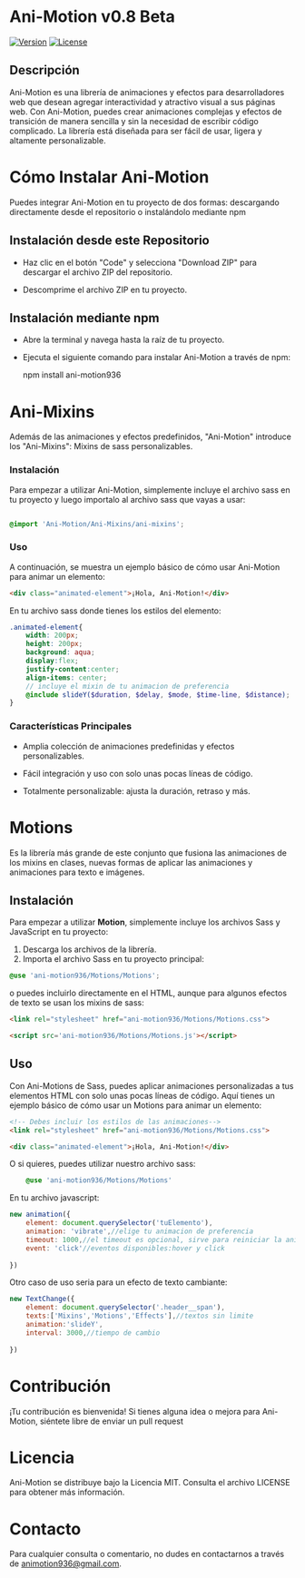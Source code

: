 # Ani-Motion v0.8 Beta

[![Version](https://img.shields.io/badge/versión-0.8-blue)](https://github.com/isidro936/Ani-Motion)
[![License](https://img.shields.io/badge/license-MIT-green)](https://opensource.org/licenses/MIT)

## Descripción

Ani-Motion es una librería de animaciones y efectos para desarrolladores web que desean agregar interactividad y atractivo visual a sus páginas web. Con Ani-Motion, puedes crear animaciones complejas y efectos de transición de manera sencilla y sin la necesidad de escribir código complicado. La librería está diseñada para ser fácil de usar, ligera y altamente personalizable.

# Cómo Instalar Ani-Motion

Puedes integrar Ani-Motion en tu proyecto de dos formas: descargando directamente desde el repositorio o instalándolo mediante npm

## Instalación desde este Repositorio

* Haz clic en el botón "Code" y selecciona "Download ZIP" para descargar el archivo ZIP del repositorio.

* Descomprime el archivo ZIP en tu proyecto.

## Instalación mediante npm

* Abre la terminal y navega hasta la raíz de tu proyecto.


* Ejecuta el siguiente comando para instalar Ani-Motion a través de npm:  

    npm install ani-motion936

# Ani-Mixins

Además de las animaciones y efectos predefinidos, "Ani-Motion" introduce los "Ani-Mixins": Mixins de sass personalizables.

### Instalación
Para empezar a utilizar Ani-Motion, simplemente incluye el archivo sass en tu proyecto y luego importalo al archivo sass que vayas a usar:

``` scss

@import 'Ani-Motion/Ani-Mixins/ani-mixins';

```
### Uso

A continuación, se muestra un ejemplo básico de cómo usar Ani-Motion para animar un elemento:

``` html
<div class="animated-element">¡Hola, Ani-Motion!</div>
```

En tu archivo sass donde tienes los estilos del elemento:

``` scss
.animated-element{
    width: 200px;
    height: 200px;
    background: aqua;
    display:flex;
    justify-content:center;
    align-items: center;
    // incluye el mixin de tu animacion de preferencia
    @include slideY($duration, $delay, $mode, $time-line, $distance);
}

```
### Características Principales

* Amplia colección de animaciones predefinidas y efectos personalizables.

* Fácil integración y uso con solo unas pocas líneas de código.

* Totalmente personalizable: ajusta la duración, retraso y más.

# Motions

Es la librería más grande de este conjunto que fusiona las animaciones de los mixins en clases, nuevas formas de aplicar las animaciones y animaciones para texto e imágenes.

## Instalación

Para empezar a utilizar **Motion**, simplemente incluye los archivos Sass y JavaScript en tu proyecto:

1. Descarga los archivos de la librería.
2. Importa el archivo Sass en tu proyecto principal:

```scss
@use 'ani-motion936/Motions/Motions';
```
o puedes incluirlo directamente en el HTML, aunque para algunos efectos de texto se usan los mixins de sass:

```html
<link rel="stylesheet" href="ani-motion936/Motions/Motions.css">
```

```html
<script src='ani-motion936/Motions/Motions.js'></script>
```

## Uso

Con Ani-Motions de Sass, puedes aplicar animaciones personalizadas a tus elementos HTML con solo unas pocas líneas de código. Aquí tienes un ejemplo básico de cómo usar un Motions para animar un elemento:

```html
<!-- Debes incluir los estilos de las animaciones-->
<link rel="stylesheet" href="ani-motion936/Motions/Motions.css">

<div class="animated-element">¡Hola, Ani-Motion!</div>
```

O si quieres, puedes utilizar nuestro archivo sass:

```scss
    @use 'ani-motion936/Motions/Motions'
```
En tu archivo javascript:

```javascript
new animation({
    element: document.querySelector('tuElemento'),
    animation: 'vibrate',//elige tu animacion de preferencia
    timeout: 1000,//el timeout es opcional, sirve para reiniciar la animación
    event: 'click'//eventos disponibles:hover y click
    
})
```
Otro caso de uso seria para un efecto de texto cambiante:

```javascript
new TextChange({
    element: document.querySelector('.header__span'),
    texts:['Mixins','Motions','Effects'],//textos sin limite
    animation:'slideY',
    interval: 3000,//tiempo de cambio
    
})
```
# Contribución

¡Tu contribución es bienvenida! Si tienes alguna idea o mejora para Ani-Motion, siéntete libre de enviar un pull request

# Licencia
Ani-Motion se distribuye bajo la Licencia MIT. Consulta el archivo LICENSE para obtener más información.

# Contacto

Para cualquier consulta o comentario, no dudes en contactarnos a través de animotion936@gmail.com.




